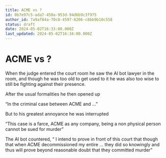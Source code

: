 ```yaml
---
title: ACME vs ?
id: 0b7e97c5-ada7-450a-953d-94d6b9c3f975
author_id: 7a9af84a-70c8-4597-8206-c8bb9b10c558
status: draft
date: 2024-05-02T16:33:00.000Z
last_updated: 2024-05-02T16:34:00.000Z
---
```


# ACME vs ?


When the judge entered the court room he saw the AI bot lawyer in the room, and though he was too old to get used to it he was also too wise to still be fighting against their presence.

After the usual formalities he then opened up

“In the criminal case between ACME and …”

But to his greatest annoyance he was interrupted

“This case is a farce, ACME as any company, being a non physical person cannot be sued for murder”

The AI bot countered, “ I intend to prove in front of this court that though that when ACME decommissioned my entire … they did so knowingly and thus will prove beyond reasonable doubt that they committed murder”
